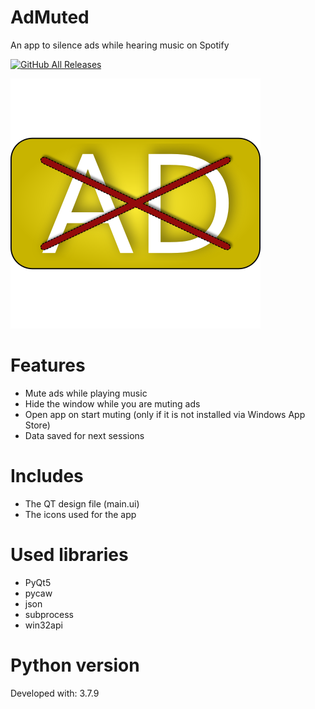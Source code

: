 # AdMuted
 An app to silence ads while hearing music on Spotify  
 
 [![GitHub All Releases](https://img.shields.io/github/downloads/g5fighter/AdMuted/total)](https://github.com/g5fighter/AdMuted/releases)
 
 ![icon](https://raw.githubusercontent.com/g5fighter/AdMuted/main/iconadmuted.png)

# Features
- Mute ads while playing music  
- Hide the window while you are muting ads  
- Open app on start muting (only if it is not installed via Windows App Store)  
- Data saved for next sessions  

# Includes
- The QT design file (main.ui)  
- The icons used for the app

# Used libraries
- PyQt5  
- pycaw  
- json  
- subprocess  
- win32api  

# Python version
Developed with: 3.7.9
